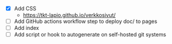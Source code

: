 - [X] Add CSS
  - https://tkt-lapio.github.io/verkkosivut/
- [ ] Add GitHub actions workflow step to deploy doc/ to pages
- [ ] Add index
- [ ] Add script or hook to autogenerate on self-hosted git systems
